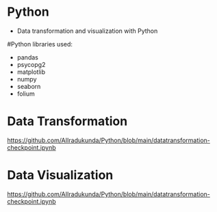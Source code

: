 # Python
- Data transformation and visualization with Python 

#Python libraries used:
- pandas
- psycopg2
- matplotlib 
- numpy
- seaborn
- folium

# Data Transformation

https://github.com/AIIradukunda/Python/blob/main/datatransformation-checkpoint.ipynb

# Data Visualization

https://github.com/AIIradukunda/Python/blob/main/datatransformation-checkpoint.ipynb
